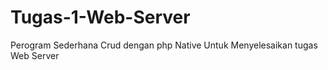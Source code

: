 # Tugas-1-Web-Server
Perogram Sederhana Crud dengan php Native Untuk Menyelesaikan tugas Web Server
